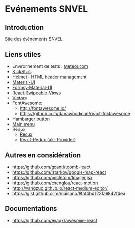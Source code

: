 # Evénements SNVEL
## Introduction
Site des événements SNVEL.

## Liens utiles

* Environnement de tests : [Meteor.com](http://evenements-snvel.meteor.com/)
* [KickStart](https://github.com/thereactivestack/kickstart-hugeapp).
* [Helmet - HTML header management](https://github.com/thereactivestack/meteor-react-helmet)
* [Material-UI](http://www.material-ui.com/)
* [Formsy-Material-UI](https://github.com/mbrookes/formsy-material-ui)
* [React-Swipeable-Views](https://github.com/oliviertassinari/react-swipeable-views)
* [Victory](http://victory.formidable.com/)
* FontAwesome:
  * http://fontawesome.io/
  * https://github.com/danawoodman/react-fontawesome
* [Hamburger button](https://github.com/plouc/react-svg-buttons)
* [Main menu](https://github.com/negomi/react-burger-menu)
* Redux:
  * [Redux](https://github.com/rackt/redux)
  * [React-Redux (aka Provider)](https://github.com/rackt/react-redux)

## Autres en considération
* https://github.com/gcanti/tcomb-react
* https://github.com/istarkov/google-map-react
* https://github.com/oncletom/Imager.jsx
* https://github.com/chenglou/react-motion
* http://wangzuo.github.io/react-medium-editor/
* https://gist.github.com/maisano/8faf4bd123fa9842f4ea

## Documentations
* https://github.com/enaqx/awesome-react
